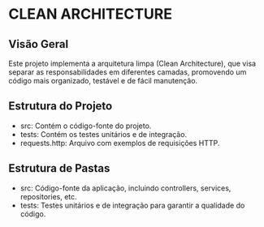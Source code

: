 # CLEAN ARCHITECTURE
## Visão Geral

Este projeto implementa a arquitetura limpa (Clean Architecture), que visa separar as responsabilidades em diferentes camadas, promovendo um código mais organizado, testável e de fácil manutenção.

## Estrutura do Projeto
* src: Contém o código-fonte do projeto.
* tests: Contém os testes unitários e de integração.
* requests.http: Arquivo com exemplos de requisições HTTP.

## Estrutura de Pastas
* src: Código-fonte da aplicação, incluindo controllers, services, repositories, etc.
* tests: Testes unitários e de integração para garantir a qualidade do código.
